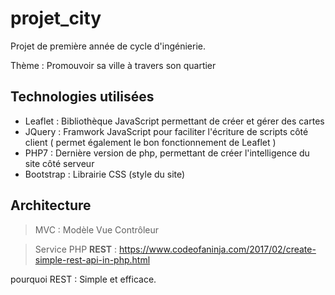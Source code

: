 # projet_city

Projet de première année de cycle d'ingénierie.

Thème : Promouvoir sa ville à travers son quartier

## Technologies utilisées

- Leaflet : Bibliothèque JavaScript permettant de créer et gérer des cartes
- JQuery : Framwork JavaScript pour faciliter l'écriture de scripts côté client ( permet également le bon fonctionnement de Leaflet )
- PHP7 : Dernière version de php, permettant de créer l'intelligence du site côté serveur
- Bootstrap : Librairie CSS (style du site)

## Architecture

> MVC : Modèle Vue Contrôleur

> Service PHP **REST** : https://www.codeofaninja.com/2017/02/create-simple-rest-api-in-php.html

pourquoi REST : Simple et efficace.